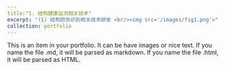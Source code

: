 ```yaml
---
title:"1. 结构健康监测相关技术"
excerpt: "(1) 结构损伤识别相关技术研发 <br/><img src='/images/fig1.png'>"
collection: portfolio
---
```


This is an item in your portfolio. It can be have images or nice text. If you name the file .md, it will be parsed as markdown. If you name the file .html, it will be parsed as HTML. 
